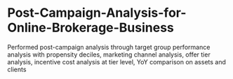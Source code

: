 # Post-Campaign-Analysis-for-Online-Brokerage-Business
Performed post-campaign analysis through target group performance analysis with propensity deciles, marketing channel analysis, offer tier analysis, incentive cost analysis at tier level, YoY comparison on assets and clients
